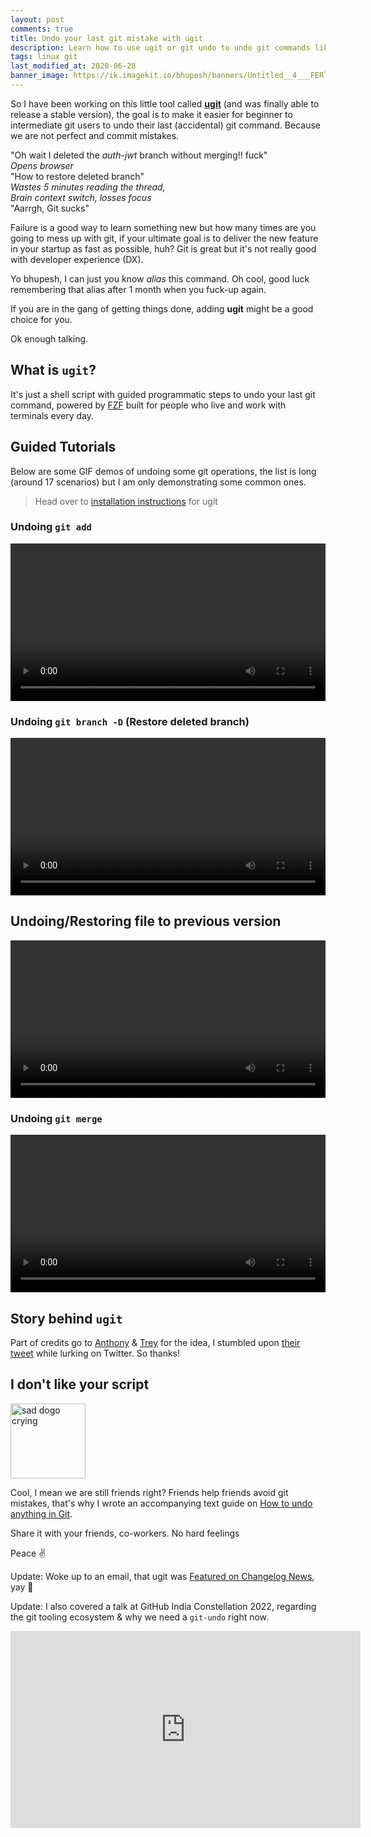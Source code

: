 ```yaml
---
layout: post
comments: true
title: Undo your last git mistake with ugit
description: Learn how to use ugit or git undo to undo git commands like git commit, git push, git merge among many more. ugit helps you fix your last git fuck-up without any hassle, undo from 19+ git scenarios
tags: linux git
last_modified_at: 2020-06-28
banner_image: https://ik.imagekit.io/bhupesh/banners/Untitled__4___FERl1OiR.png
---
```



So I have been working on this little tool called [**ugit**](https://github.com/Bhupesh-V/ugit) (and was finally able to release a stable version), the goal is to make it easier for beginner to intermediate git users to undo their last (accidental) git command.
Because we are not perfect and commit mistakes.

"Oh wait I deleted the _auth-jwt_ branch without merging!! fuck" <br>
_Opens browser_<br>
"How to restore deleted branch"<br>
_Wastes 5 minutes reading the thread,_<br>
_Brain context switch, losses focus_<br>
"Aarrgh, Git sucks"

Failure is a good way to learn something new but how many times are you going to mess up with git, if your ultimate goal is to deliver the new feature in your startup as fast as possible, huh?
Git is great but it's not really good with developer experience (DX).

Yo bhupesh, I can just you know _alias_ this command. Oh cool, good luck remembering that alias after 1 month when you fuck-up again.

If you are in the gang of getting things done, adding **ugit** might be a good choice for you.

Ok enough talking.

## What is `ugit`?

It's just a shell script with guided programmatic steps to undo your last git command, powered by [FZF]() built for people who live and work with terminals every day.


## Guided Tutorials

Below are some GIF demos of undoing some git operations, the list is long (around 17 scenarios) but I am only demonstrating some common ones.

> Head over to [installation instructions](https://github.com/Bhupesh-V/ugit#installation) for ugit

### Undoing `git add`

<video width="100%" controls>
  <source src="https://user-images.githubusercontent.com/34342551/121651365-29dbdc80-cab8-11eb-8c43-6d0c4b1509ad.mp4" type="video/mp4">
</video>

### Undoing `git branch -D` (Restore deleted branch)

<video width="100%" controls>
  <source src="https://user-images.githubusercontent.com/34342551/121650985-c487eb80-cab7-11eb-9b6a-9257fa704d1c.mp4" type="video/mp4">
</video>

## Undoing/Restoring file to previous version

<video width="100%" controls>
  <source src="https://drive.google.com/file/d/1BrUdWc9EbPtuUHZfNIyfLT0NSBu802RR/view?usp=drive_link" type="video/mp4">
</video>

### Undoing `git merge`

<video width="100%" controls>
  <source src="https://user-images.githubusercontent.com/34342551/121651071-d9fd1580-cab7-11eb-929d-d9359a64f0eb.mp4" type="video/mp4">
</video>


## Story behind `ugit`

Part of credits go to [Anthony](https://twitter.com/anthonypjshaw) & [Trey](https://twitter.com/treyhunner) for the idea, I stumbled upon [their tweet](https://twitter.com/anthonypjshaw/status/1377162020554874886?s=20) while lurking on Twitter.
So thanks!

## I don't like your script

<img alt="sad dogo crying" height="120px" src="https://ik.imagekit.io/bhupesh/blog_content_pics/sed-doggo_e7RD-mM7L.webp">

Cool, I mean we are still friends right?
Friends help friends avoid git mistakes, that's why I wrote an accompanying text guide on [How to undo anything in Git](https://til.bhupesh.me/git/how-to-undo-anything-in-git).

Share it with your friends, co-workers. No hard feelings

Peace ✌️

Update: Woke up to an email, that ugit was [Featured on Changelog News](https://changelog.com/news/ugit-helps-you-undo-your-last-git-command-with-grace-8X6L#discussion), yay 🎉️

Update: I also covered a talk at GitHub India Constellation 2022, regarding the git tooling ecosystem & why we need a `git-undo` right now.

<center>
<iframe width="560" height="315" src="https://www.youtube.com/embed/jpR9BMFmh4Y?start=15240" title="YouTube video player" frameborder="0" allow="accelerometer; autoplay; clipboard-write; encrypted-media; gyroscope; picture-in-picture" allowfullscreen></iframe>
</center>

